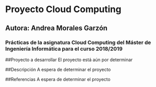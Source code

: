 # Proyecto Cloud Computing 
## Autora: Andrea Morales Garzón

### Prácticas de la asignatura Cloud Computing del Máster de Ingeniería Informática para el curso 2018/2019

##Proyecto a desarrollar
El proyecto está aún por determinar


##Descripción
A espera de determinar el proyecto

##Referencias 
A espera de determinar el proyecto


